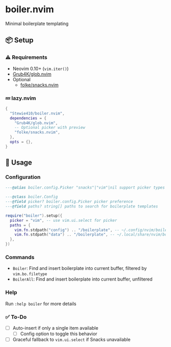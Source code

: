 # boiler.nvim

Minimal boilerplate templating

## 📦 Setup

### ⚠️ Requirements

- Neovim 0.10+ (`vim.iter()`)
- [Grub4K/glob.nvim](https://github.com/Grub4K/glob.nvim)
- Optional
  - [folke/snacks.nvim](https://github.com/folke/snacks.nvim)

### 💤 lazy.nvim

```lua
{
  "Stewie410/boiler.nvim",
  dependencies = {
    "Grub4K/glob.nvim",
    -- Optional picker with preview
    "folke/snacks.nvim",
  },
  opts = {},
}
```

## 🚀 Usage

### Configuration

```lua
---@alias boiler.config.Picker "snacks"|"vim"|nil support picker types

---@class boiler.Config
---@field picker? boiler.config.Picker picker preference
---@field paths? string[] paths to search for boilerplate templates
```

```lua
require("boiler").setup({
  picker = "vim", -- use vim.ui.select for picker
  paths = {
    vim.fn.stdpath("config") .. "/boilerplate", -- ~/.config/nvim/boilerplate
    vim.fn.stdpath("data") .. "/boilerplate", -- ~/.local/share/nvim/boilerplate
  },
})
```

### Commands

- `Boiler`: Find and insert boilerplate into current buffer, filtered by `vim.bo.filetype`
- `BoilerAll`: Find and insert boilerplate into current buffer, unfiltered

### Help

Run `:help boiler` for more details

### ✅ To-Do

- [ ] Auto-insert if only a single item available
  - [ ] Config option to toggle this behavior
- [ ] Graceful fallback to `vim.ui.select` if Snacks unavailable
